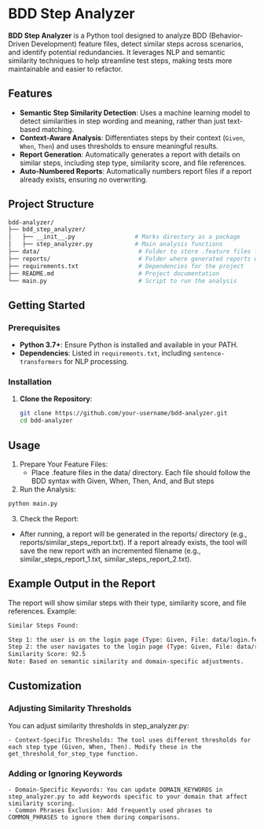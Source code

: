 # BDD Step Analyzer

**BDD Step Analyzer** is a Python tool designed to analyze BDD (Behavior-Driven Development) feature files, detect similar steps across scenarios, and identify potential redundancies. It leverages NLP and semantic similarity techniques to help streamline test steps, making tests more maintainable and easier to refactor.

## Features

- **Semantic Step Similarity Detection**: Uses a machine learning model to detect similarities in step wording and meaning, rather than just text-based matching.
- **Context-Aware Analysis**: Differentiates steps by their context (`Given`, `When`, `Then`) and uses thresholds to ensure meaningful results.
- **Report Generation**: Automatically generates a report with details on similar steps, including step type, similarity score, and file references.
- **Auto-Numbered Reports**: Automatically numbers report files if a report already exists, ensuring no overwriting.

## Project Structure

```bash
bdd-analyzer/
├── bdd_step_analyzer/
│   ├── __init__.py                 # Marks directory as a package
│   ├── step_analyzer.py            # Main analysis functions
├── data/                            # Folder to store .feature files for analysis
├── reports/                         # Folder where generated reports will be saved
├── requirements.txt                 # Dependencies for the project
├── README.md                        # Project documentation
└── main.py                          # Script to run the analysis
```

## Getting Started

### Prerequisites

- **Python 3.7+**: Ensure Python is installed and available in your PATH.
- **Dependencies**: Listed in `requirements.txt`, including `sentence-transformers` for NLP processing.

### Installation

1. **Clone the Repository**:
   ```bash
   git clone https://github.com/your-username/bdd-analyzer.git
   cd bdd-analyzer

## Usage

   1. Prepare Your Feature Files:
        - Place .feature files in the data/ directory. Each file should follow the BDD syntax with Given, When, Then, And, and But steps
   2. Run the Analysis:
   ```bash
   python main.py
   ```

   3. Check the Report:
   - After running, a report will be generated in the reports/ directory (e.g., reports/similar_steps_report.txt). If a report already exists, the tool will save the new report with an incremented filename (e.g., similar_steps_report_1.txt, similar_steps_report_2.txt).

## Example Output in the Report

The report will show similar steps with their type, similarity score, and file references. Example:

```bash
Similar Steps Found:

Step 1: the user is on the login page (Type: Given, File: data/login.feature)
Step 2: the user navigates to the login page (Type: Given, File: data/registration.feature)
Similarity Score: 92.5
Note: Based on semantic similarity and domain-specific adjustments.
```

## Customization

### Adjusting Similarity Thresholds

You can adjust similarity thresholds in step_analyzer.py:

    - Context-Specific Thresholds: The tool uses different thresholds for each step type (Given, When, Then). Modify these in the get_threshold_for_step_type function.

### Adding or Ignoring Keywords

    - Domain-Specific Keywords: You can update DOMAIN_KEYWORDS in step_analyzer.py to add keywords specific to your domain that affect similarity scoring.
    - Common Phrases Exclusion: Add frequently used phrases to COMMON_PHRASES to ignore them during comparisons.


